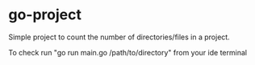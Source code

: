 # go-project

Simple project to count the number of directories/files in a project.

To check run "go run main.go /path/to/directory" from your ide terminal

